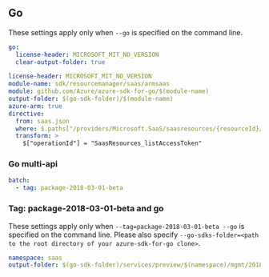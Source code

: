## Go

These settings apply only when `--go` is specified on the command line.

```yaml $(go) && !$(track2)
go:
  license-header: MICROSOFT_MIT_NO_VERSION
  clear-output-folder: true
```

``` yaml $(go) && $(track2)
license-header: MICROSOFT_MIT_NO_VERSION
module-name: sdk/resourcemanager/saas/armsaas
module: github.com/Azure/azure-sdk-for-go/$(module-name)
output-folder: $(go-sdk-folder)/$(module-name)
azure-arm: true
directive:
  from: saas.json
  where: $.paths["/providers/Microsoft.SaaS/saasresources/{resourceId}/listAccessToken"].post
  transform: >
    $["operationId"] = "SaasResources_listAccessToken"
```

### Go multi-api

``` yaml $(go) && $(multiapi)
batch:
  - tag: package-2018-03-01-beta
```

### Tag: package-2018-03-01-beta and go

These settings apply only when `--tag=package-2018-03-01-beta --go` is specified on the command line.
Please also specify `--go-sdks-folder=<path to the root directory of your azure-sdk-for-go clone>`.

```yaml $(tag) == 'package-2018-03-01-beta' && $(go)
namespace: saas
output-folder: $(go-sdk-folder)/services/preview/$(namespace)/mgmt/2018-03-01-preview/$(namespace)
```
